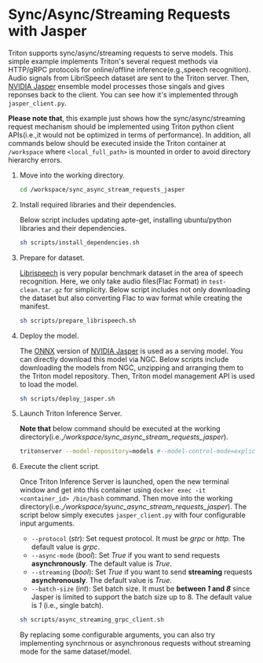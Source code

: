 # Sync/Async/Streaming Requests with Jasper

Triton supports sync/async/streaming requests to serve models. This simple example implements Triton's several request methods via HTTP/gRPC protocols for online/offline inference(e.g.,speech recognition). Audio signals from LibriSpeech dataset are sent to the Triton server. Then, [NVIDIA Jasper](https://github.com/NVIDIA/DeepLearningExamples/tree/master/PyTorch/SpeechRecognition/Jasper) ensemble model processes those singals and gives reponses back to the client. You can see how it's implemented through `jasper_client.py`.

**Please note that**, this example just shows how the sync/async/streaming request mechanism should be implemented using Triton python client APIs(i.e.,it would not be optimized in terms of performance). In addition, all commands below should be executed inside the Triton container at `/workspace` where `<local_full_path>` is mounted in order to avoid directory hierarchy errors.

1. Move into the working directory.
    ```sh
    cd /workspace/sync_async_stream_requests_jasper
    ```

2. Install required libraries and their dependencies.

    Below script includes updating apte-get, installing ubuntu/python libraries and their dependencies.
    ```sh 
    sh scripts/install_dependencies.sh
    ````
3. Prepare for dataset.

    [Librispeech](https://www.openslr.org/12) is very popular benchmark dataset in the area of speech recognition. Here, we only take audio files(Flac Format) in `test-clean.tar.gz` for simplicity. Below script includes not only downloading the dataset but also converting Flac to wav format while creating the manifest.
    ```sh
    sh scripts/prepare_librispeech.sh
    ```

4. Deploy the model.
    
    The [ONNX](https://github.com/onnx/onnx) version of [NVIDIA Jasper](https://github.com/NVIDIA/DeepLearningExamples/tree/master/PyTorch/SpeechRecognition/Jasper) is used as a serving model. You can directly download this model via NGC. Below scripts include downloading the models from NGC, unzipping and arranging them to the Triton model repository. Then, Triton model management API is used to load the model.
    ```sh
    sh scripts/deploy_jasper.sh
    ```

5. Launch Triton Inference Server.
    
    **Note that** below command should be executed at the working directory(i.e.,*/workspace/sync_async_stream_requests_jasper*).
    ```sh
    tritonserver --model-repository=models #--model-control-mode=explicit --strict-model-config=false
    ```
    

6. Execute the client script.

    Once Triton Inference Server is launched, open the new terminal window and get into this container using `docker exec -it <container_id> /bin/bash` command. Then move into the working directory(i.e.,*/workspace/syunc_async_stream_requests_jasper*). The script below simply executes `jasper_client.py` with four configurable input arguments.
    
    - `--protocol` (*str*): Set request protocol. It must be *grpc* or *http*. The default value is *grpc*.
    - `--async-mode` (*bool*): Set *True* if you want to send requests **asynchronously**. The default value is *True*.
    - `--streaming` (*bool*): Set *True* if you want to send **streaming** requests **asynchronously**. The default value is *True*.
    - `--batch-size` (*int*): Set batch size. It must be **between *1* and *8*** since Jasper is limited to support the batch size up to 8. The default value is *1* (i.e., single batch).
    
    ```sh
    sh scripts/async_streaming_grpc_client.sh
    ```
    By replacing some configurable arguments, you can also try implementing synchrnous or asynchronous requests without streaming mode for the same dataset/model.

